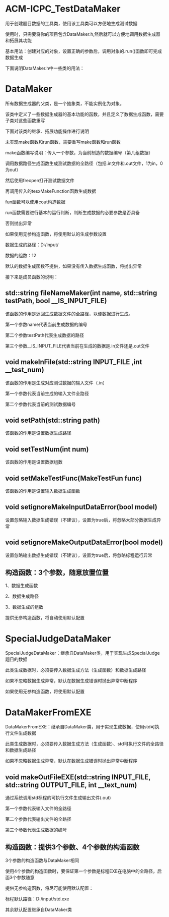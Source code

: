 # ACM-ICPC_TestDataMaker
用于创建题目数据的工具类，使用该工具类可以方便地生成测试数据

使用时，只需要将你的项目包含DataMaker.h,然后就可以方便地调用数据生成器和拓展其功能

基本用法：创建对应的对象，设置正确的参数后，调用对象的.run()函数即可完成数据生成

下面说明DataMaker.h中一些类的用法：

# DataMaker
所有数据生成器的父类，是一个抽象类，不能实例化为对象。

该类中定义了一些数据生成器的基本功能的函数，并且定义了数据生成函数，需要子类对这些函数重写

下面对该类的继承、拓展功能操作进行说明

未实现make函数和run函数，需要重写make函数和run函数

make函数编写说明：传入一个参数，为当前制造的数据编号（第几组数据）

调用数据路径生成函数生成测试数据的全路径（包括.in文件和.out文件，1为in，0为out）

然后使用freopen打开测试数据文件

再调用传入的tesxMakeFunction函数生成数据

fun函数可以使用cout构造数据

run函数需要进行基本的运行判断，判断生成数据的必要参数是否具备

否则抛出异常

如果使用无参构造函数，将使用默认的生成参数设置

数据生成的路径：D:/input/

数据的组数：12

默认的数据生成函数不提供，如果没有传入数据生成函数，将抛出异常

接下来是成员函数的说明：

## std::string fileNameMaker(int name, std::string testPath, bool __IS_INPUT_FILE)

该函数的作用是返回生成数据文件的全路径，以便数据进行生成。

第一个参数name代表当前生成数据的编号

第二个参数testPath代表生成数据的路径

第三个参数__IS_INPUT_FILE代表当前在生成的数据是.in文件还是.out文件



## void makeInFile(std::string __INPUT_FILE__ ,int __test_num)

该函数的作用是生成对应测试数据的输入文件（.in）

第一个参数代表当前生成的输入文件全路径

第二个参数代表当前的测试数据编号



## void setPath(std::string path)

该函数的作用是设置数据生成路径



## void setTestNum(int num)

该函数的作用是设置数据组数

## void setMakeTestFunc(MakeTestFun func)

该函数的作用是设置输入数据生成函数



## void setignoreMakeInputDataError(bool model)

设置忽略输入数据生成错误（不建议），设置为true后，将忽略大部分数据生成异常



## void setignoreMakeOutputDataError(bool model)

设置忽略输出数据生成错误（不建议），设置为true后，将忽略标程运行异常



## 构造函数：3个参数，随意放置位置

1、数据生成函数

2、数据生成路径

3、数据生成的组数


提供无参构造函数，将自动使用默认配置



# SpecialJudgeDataMaker

SpecialJudgeDataMaker：继承自DataMaker类，用于实现生成SpecialJudge题目的数据

此类生成数据时，必须要传入数据生成方法（生成函数）和数据生成路径

如果不忽略数据生成异常，默认在数据生成错误时抛出异常中断程序

如果使用无参构造函数，将使用默认配置





# DataMakerFromEXE

DataMakerFromEXE：继承自DataMaker类，用于实现生成数据，使用std可执行文件生成数据

此类生成数据时，必须要传入数据生成方法（生成函数）、std可执行文件的全路径和数据生成路径

如果不忽略数据生成异常，默认在数据生成错误时抛出异常中断程序



## void makeOutFileEXE(std::string __INPUT_FILE__, std::string __OUTPUT_FILE__, int __text_num)

通过系统调用std标程的可执行文件生成输出文件(.out)

第一个参数代表输入文件的全路径

第二个参数代表输出文件的全路径

第三个参数代表生成数据的编号



## 构造函数：提供3个参数、4个参数的构造函数

3个参数的构造函数与DataMaker相同

使用4个参数的构造函数时，要保证第一个参数是标程EXE在电脑中的全路径，后面3个参数随意

提供无参构造函数，将尽可能使用默认配置：

标程默认路径：D:/input/std.exe

其余默认配置继承自DataMaker类

